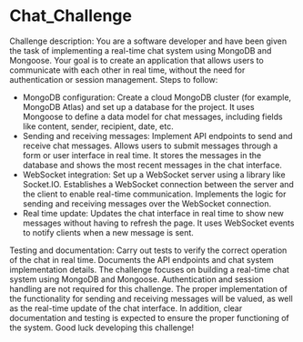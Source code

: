 # Chat_Challenge

Challenge description:
You are a software developer and have been given the task of implementing a real-time chat system using MongoDB and Mongoose. Your goal is to create an application that allows users to communicate with each other in real time, without the need for authentication or session management.
Steps to follow:
- MongoDB configuration:
Create a cloud MongoDB cluster (for example, MongoDB Atlas) and set up a database for the project.
It uses Mongoose to define a data model for chat messages, including fields like content, sender, recipient, date, etc.
- Sending and receiving messages:
Implement API endpoints to send and receive chat messages.
Allows users to submit messages through a form or user interface in real time.
It stores the messages in the database and shows the most recent messages in the chat interface.
- WebSocket integration:
Set up a WebSocket server using a library like Socket.IO.
Establishes a WebSocket connection between the server and the client to enable real-time communication.
Implements the logic for sending and receiving messages over the WebSocket connection.
- Real time update:
Updates the chat interface in real time to show new messages without having to refresh the page.
It uses WebSocket events to notify clients when a new message is sent.

Testing and documentation:
Carry out tests to verify the correct operation of the chat in real time.
Documents the API endpoints and chat system implementation details.
The challenge focuses on building a real-time chat system using MongoDB and Mongoose. Authentication and session handling are not required for this challenge. The proper implementation of the functionality for sending and receiving messages will be valued, as well as the real-time update of the chat interface. In addition, clear documentation and testing is expected to ensure the proper functioning of the system. Good luck developing this challenge!
